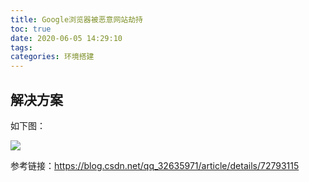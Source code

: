 ```yaml
---
title: Google浏览器被恶意网站劫持
toc: true
date: 2020-06-05 14:29:10
tags:
categories: 环境搭建
---
```


## 解决方案

如下图：

![](/images/20200605/1.png)

参考链接：<https://blog.csdn.net/qq_32635971/article/details/72793115>